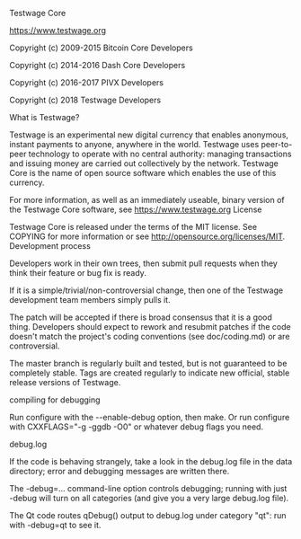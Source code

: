 Testwage Core

https://www.testwage.org

Copyright (c) 2009-2015 Bitcoin Core Developers

Copyright (c) 2014-2016 Dash Core Developers

Copyright (c) 2016-2017 PIVX Developers

Copyright (c) 2018 Testwage Developers

What is Testwage?

Testwage is an experimental new digital currency that enables anonymous, instant payments to anyone, anywhere in the world. Testwage uses peer-to-peer technology to operate with no central authority: managing transactions and issuing money are carried out collectively by the network. Testwage Core is the name of open source software which enables the use of this currency.

For more information, as well as an immediately useable, binary version of the Testwage Core software, see https://www.testwage.org
License

Testwage Core is released under the terms of the MIT license. See COPYING for more information or see http://opensource.org/licenses/MIT.
Development process

Developers work in their own trees, then submit pull requests when they think their feature or bug fix is ready.

If it is a simple/trivial/non-controversial change, then one of the Testwage development team members simply pulls it.

The patch will be accepted if there is broad consensus that it is a good thing. Developers should expect to rework and resubmit patches if the code doesn't match the project's coding conventions (see doc/coding.md) or are controversial.

The master branch is regularly built and tested, but is not guaranteed to be completely stable. Tags are created regularly to indicate new official, stable release versions of Testwage.

compiling for debugging

Run configure with the --enable-debug option, then make. Or run configure with CXXFLAGS="-g -ggdb -O0" or whatever debug flags you need.

debug.log

If the code is behaving strangely, take a look in the debug.log file in the data directory; error and debugging messages are written there.

The -debug=... command-line option controls debugging; running with just -debug will turn on all categories (and give you a very large debug.log file).

The Qt code routes qDebug() output to debug.log under category "qt": run with -debug=qt to see it.
